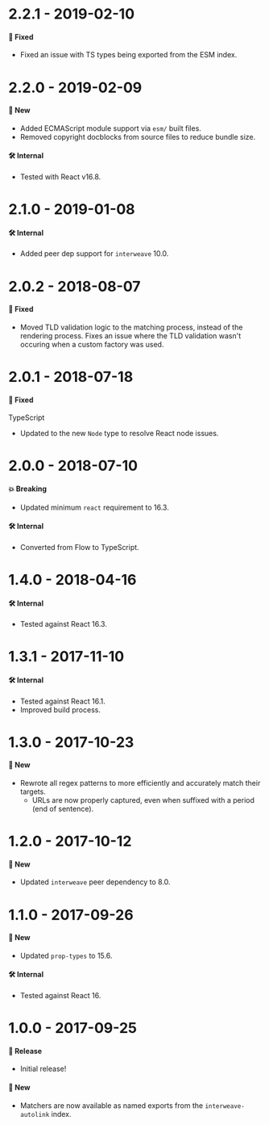 # 2.2.1 - 2019-02-10

#### 🐞 Fixed

- Fixed an issue with TS types being exported from the ESM index.

# 2.2.0 - 2019-02-09

#### 🚀 New

- Added ECMAScript module support via `esm/` built files.
- Removed copyright docblocks from source files to reduce bundle size.

#### 🛠 Internal

- Tested with React v16.8.

# 2.1.0 - 2019-01-08

#### 🛠 Internal

- Added peer dep support for `interweave` 10.0.

# 2.0.2 - 2018-08-07

#### 🐞 Fixed

- Moved TLD validation logic to the matching process, instead of the rendering process. Fixes an
  issue where the TLD validation wasn't occuring when a custom factory was used.

# 2.0.1 - 2018-07-18

#### 🐞 Fixed

TypeScript

- Updated to the new `Node` type to resolve React node issues.

# 2.0.0 - 2018-07-10

#### 💥 Breaking

- Updated minimum `react` requirement to 16.3.

#### 🛠 Internal

- Converted from Flow to TypeScript.

# 1.4.0 - 2018-04-16

#### 🛠 Internal

- Tested against React 16.3.

# 1.3.1 - 2017-11-10

#### 🛠 Internal

- Tested against React 16.1.
- Improved build process.

# 1.3.0 - 2017-10-23

#### 🚀 New

- Rewrote all regex patterns to more efficiently and accurately match their targets.
  - URLs are now properly captured, even when suffixed with a period (end of sentence).

# 1.2.0 - 2017-10-12

#### 🚀 New

- Updated `interweave` peer dependency to 8.0.

# 1.1.0 - 2017-09-26

#### 🚀 New

- Updated `prop-types` to 15.6.

#### 🛠 Internal

- Tested against React 16.

# 1.0.0 - 2017-09-25

#### 🎉 Release

- Initial release!

#### 🚀 New

- Matchers are now available as named exports from the `interweave-autolink` index.
